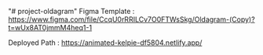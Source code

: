 "# project-oldagram" 
Figma Template : https://www.figma.com/file/CcqU0rRRILCv7O0FTWsSkg/Oldagram-(Copy)?t=wUx8AT0jmmM4heq1-1

Deployed Path : https://animated-kelpie-df5804.netlify.app/
